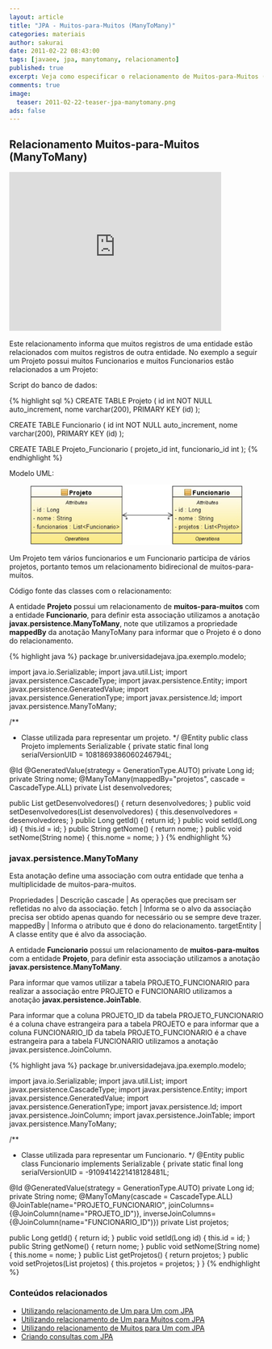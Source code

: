 ```yaml
---
layout: article
title: "JPA - Muitos-para-Muitos (ManyToMany)"
categories: materiais
author: sakurai
date: 2011-02-22 08:43:00
tags: [javaee, jpa, manytomany, relacionamento]
published: true
excerpt: Veja como especificar o relacionamento de Muitos-para-Muitos (ManyToMany) entre as entidades.
comments: true
image:
  teaser: 2011-02-22-teaser-jpa-manytomany.png
ads: false
---
```


## Relacionamento Muitos-para-Muitos (ManyToMany)

<iframe width="420" height="315" src="https://www.youtube.com/embed/GRyNWIEZ6MQ" frameborder="0" allowfullscreen></iframe>

Este relacionamento informa que muitos registros de uma entidade estão relacionados com muitos registros de outra entidade. No exemplo a seguir um Projeto possui muitos Funcionarios e muitos Funcionarios estão relacionados a um Projeto:

Script do banco de dados:

{% highlight sql %}
CREATE TABLE Projeto (
  id int NOT NULL auto_increment,
  nome varchar(200),
  PRIMARY KEY (id)
);

CREATE TABLE Funcionario (
  id int NOT NULL auto_increment,
  nome varchar(200),
  PRIMARY KEY (id)
);

CREATE TABLE Projeto_Funcionario (
  projeto_id int,
  funcionario_id int
);
{% endhighlight %}

Modelo UML:

<figure>
    <a href="/images/2011-02-22-jpa-manytomany-01.png"><img src="/images/2011-02-22-jpa-manytomany-01.png" alt="Exemplo de relacionamento @ManyToMany."></a>
</figure>

Um Projeto tem vários funcionarios e um Funcionario participa de vários projetos, portanto temos um relacionamento bidirecional de muitos-para-muitos.

Código fonte das classes com o relacionamento:

A entidade **Projeto** possui um relacionamento de **muitos-para-muitos** com a entidade **Funcionario**, para definir esta associação utilizamos a anotação **javax.persistence.ManyToMany**, note que utilizamos a propriedade **mappedBy** da anotação ManyToMany para informar que o Projeto é o dono do relacionamento.

{% highlight java %}
package br.universidadejava.jpa.exemplo.modelo;

import java.io.Serializable;
import java.util.List;
import javax.persistence.CascadeType;
import javax.persistence.Entity;
import javax.persistence.GeneratedValue;
import javax.persistence.GenerationType;
import javax.persistence.Id;
import javax.persistence.ManyToMany;

/**
 * Classe utilizada para representar um projeto.
 */
@Entity
public class Projeto implements Serializable {
  private static final long serialVersionUID = 1081869386060246794L;

  @Id
  @GeneratedValue(strategy = GenerationType.AUTO)
  private Long id;
  private String nome;
  @ManyToMany(mappedBy="projetos", cascade = CascadeType.ALL)
  private List<Funcionario> desenvolvedores;

  public List<Funcionario> getDesenvolvedores() { return desenvolvedores; }
  public void setDesenvolvedores(List<Funcionario> desenvolvedores) {
    this.desenvolvedores = desenvolvedores;
  }
  public Long getId() { return id; }
  public void setId(Long id) { this.id = id; }
  public String getNome() { return nome; }
  public void setNome(String nome) { this.nome = nome; }
}
{% endhighlight %}

### javax.persistence.ManyToMany

Esta anotação define uma associação com outra entidade que tenha a multiplicidade de muitos-para-muitos.

Propriedades | Descrição
cascade | As operações que precisam ser refletidas no alvo da associação.
fetch | Informa se o alvo da associação precisa ser obtido apenas quando for necessário ou se sempre deve trazer.
mappedBy | Informa o atributo que é dono do relacionamento.
targetEntity | A classe entity que é alvo da associação.

A entidade **Funcionario** possui um relacionamento de **muitos-para-muitos** com a entidade **Projeto**, para definir esta associação utilizamos a anotação **javax.persistence.ManyToMany**.

Para informar que vamos utilizar a tabela PROJETO_FUNCIONARIO para realizar a associação entre PROJETO e FUNCIONARIO utilizamos a anotação **javax.persistence.JoinTable**.

Para informar que a coluna PROJETO_ID da tabela PROJETO_FUNCIONARIO é a coluna chave estrangeira para a tabela PROJETO e para informar que a coluna FUNCIONARIO_ID da tabela PROJETO_FUNCIONARIO é a chave estrangeira para a tabela FUNCIONARIO utilizamos a anotação javax.persistence.JoinColumn.

{% highlight java %}
package br.universidadejava.jpa.exemplo.modelo;

import java.io.Serializable;
import java.util.List;
import javax.persistence.CascadeType;
import javax.persistence.Entity;
import javax.persistence.GeneratedValue;
import javax.persistence.GenerationType;
import javax.persistence.Id;
import javax.persistence.JoinColumn;
import javax.persistence.JoinTable;
import javax.persistence.ManyToMany;

/**
 * Classe utilizada para representar um Funcionario.
 */
@Entity
public class Funcionario implements Serializable {
  private static final long serialVersionUID = -9109414221418128481L;

  @Id
  @GeneratedValue(strategy = GenerationType.AUTO)
  private Long id;
  private String nome;
  @ManyToMany(cascade = CascadeType.ALL)
  @JoinTable(name="PROJETO_FUNCIONARIO",
             joinColumns={@JoinColumn(name="PROJETO_ID")},
             inverseJoinColumns={@JoinColumn(name="FUNCIONARIO_ID")})
  private List<Projeto> projetos;

  public Long getId() {
    return id;
  }
  public void setId(Long id) {
    this.id = id;
  }
  public String getNome() {
    return nome;
  }
  public void setNome(String nome) {
    this.nome = nome;
  }
  public List<Projeto> getProjetos() {
    return projetos;
  }
  public void setProjetos(List<Projeto> projetos) {
    this.projetos = projetos;
  }
}
{% endhighlight %}


### Conteúdos relacionados

- [Utilizando relacionamento de Um para Um com JPA](http://www.universidadejava.com.br/javaee/jpa-onetoone/)
- [Utilizando relacionamento de Um para Muitos com JPA](http://www.universidadejava.com.br/javaee/jpa-onetomany/)
- [Utilizando relacionamento de Muitos para Um com JPA](http://www.universidadejava.com.br/javaee/jpa-manytoone/)
- [Criando consultas com JPA](http://www.universidadejava.com.br/javaee/jpa-query/)
